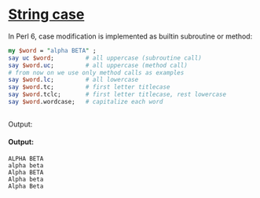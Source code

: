 [1]: https://rosettacode.org/wiki/String_case

# [String case][1]

In Perl 6, case modification is implemented as builtin subroutine or method:

```perl
my $word = "alpha BETA" ;
say uc $word;         # all uppercase (subroutine call)
say $word.uc;         # all uppercase (method call)
# from now on we use only method calls as examples
say $word.lc;         # all lowercase
say $word.tc;         # first letter titlecase
say $word.tclc;       # first letter titlecase, rest lowercase
say $word.wordcase;   # capitalize each word
 
```


Output:


#### Output:
```
ALPHA BETA
alpha beta
Alpha BETA
Alpha beta
Alpha Beta
```